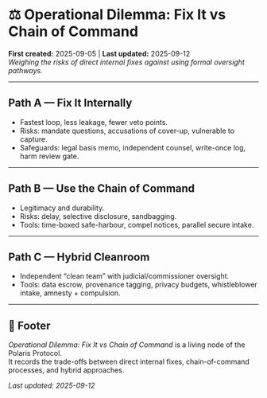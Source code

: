 # ⚖️ Operational Dilemma: Fix It vs Chain of Command  

**First created:** 2025-09-05 | **Last updated:** 2025-09-12  
*Weighing the risks of direct internal fixes against using formal oversight pathways.*  

---

## Path A — Fix It Internally  
- Fastest loop, less leakage, fewer veto points.  
- Risks: mandate questions, accusations of cover-up, vulnerable to capture.  
- Safeguards: legal basis memo, independent counsel, write-once log, harm review gate.  

---

## Path B — Use the Chain of Command  
- Legitimacy and durability.  
- Risks: delay, selective disclosure, sandbagging.  
- Tools: time-boxed safe-harbour, compel notices, parallel secure intake.  

---

## Path C — Hybrid Cleanroom  
- Independent “clean team” with judicial/commissioner oversight.  
- Tools: data escrow, provenance tagging, privacy budgets, whistleblower intake, amnesty + compulsion.  

---

## 🏮 Footer  

*Operational Dilemma: Fix It vs Chain of Command* is a living node of the Polaris Protocol.  
It records the trade-offs between direct internal fixes, chain-of-command processes, and hybrid approaches.  

_Last updated: 2025-09-12_
